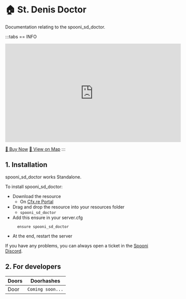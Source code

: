 # 🏠 St. Denis Doctor
Documentation relating to the spooni_sd_doctor.

:::tabs
== INFO
<iframe width="560" height="315" src="https://www.youtube.com/embed/3mfP3B16CnI?si=HiL7R5-UvPxVlLSX" frameborder="0" allow="accelerometer; autoplay; clipboard-write; encrypted-media; gyroscope; picture-in-picture; web-share" referrerpolicy="strict-origin-when-cross-origin" allowfullscreen></iframe>

<a href="https://spooni-mapping.tebex.io/package/6960718" class="button-buy">🛒 Buy Now</a>
<a href="https://spooni.de/rdr2/?m=house226" class="button-map">📍 View on Map</a>
:::

## 1. Installation
spooni_sd_doctor works Standalone.  

To install spooni_sd_doctor:
- Download the resource
  - On [Cfx.re Portal](https://portal.cfx.re/)
- Drag and drop the resource into your resources folder
  - `spooni_sd_doctor`
- Add this ensure in your server.cfg
  ```
    ensure spooni_sd_doctor
  ```
- At the end, restart the server

If you have any problems, you can always open a ticket in the [Spooni Discord](https://discord.gg/spooni).

## 2. For developers
| Doors                     | Doorhashes
|---------------------------|----------------------------------------------------------------------------------|
| Door                      | `Coming soon...`
